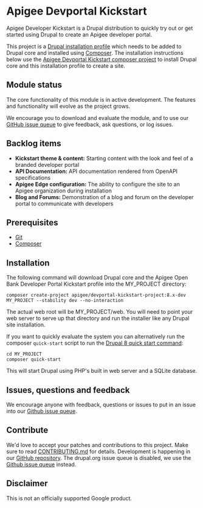 # Apigee Devportal Kickstart

Apigee Developer Kickstart is a Drupal distribution to quickly try out or get started using Drupal to create
an Apigee developer portal.

This project is a [Drupal installation profile](https://www.drupal.org/docs/8/distributions) which needs
to be added to Drupal core and installed using [Composer](https://getcomposer.org).  The installation instructions
below use the [Apigee Devportal Kickstart composer project](https://github.com/apigee/devportal-kickstart-project-composer)
to install Drupal core and this installation profile to create a site.

## Module status

The core functionality of this module is in active development. The features and functionality will evolve as the 
project grows.

We encourage you to download and evaluate the module, and to use our 
[GitHub issue queue](https://github.com/apigee/apigee-devportal-kickstart-drupal/issues) to give feedback, ask questions, 
or log issues.

## Backlog items
* **Kickstart theme & content:** Starting content with the look and feel of a branded developer portal
* **API Documentation:** API documentation rendered from OpenAPI specifications
* **Apigee Edge configuration:** The ability to configure the site to an Apigee organization during installation
* **Blog and Forums:** Demonstration of a blog and forum on the developer portal to communicate with developers

## Prerequisites

* [Git](https://git-scm.com)
* [Composer](https://getcomposer.org)

## Installation

The following command will download Drupal core and the Apigee Open Bank Developer Portal Kickstart  profile into the
MY_PROJECT directory:

```
composer create-project apigee/devportal-kickstart-project:8.x-dev MY_PROJECT --stability dev --no-interaction
```

The actual web root will be MY_PROJECT/web. You will need to point your web server to serve up that directory and
run the installer like any Drupal site installation.

If you want to quickly evaluate the system you can alternatively run the composer `quick-start` script to run
the [Drupal 8 quick start command](https://www.drupal.org/docs/8/install/drupal-8-quick-start-command):

```
cd MY_PROJECT
composer quick-start
```

This will start Drupal using PHP's built in web server and a SQLite database.

## Issues, questions and feedback
We encourage anyone with feedback, questions or issues to put in an issue into
our [Github issue queue](https://github.com/apigee/apigee-devportal-kickstart-drupal/issues).

## Contribute
We'd love to accept your patches and contributions to this project. Make sure to read [CONTRIBUTING.md](CONTRIBUTING.md) for details.
Development is happening in our [GitHub repository](https://github.com/apigee/apigee-devportal-kickstart-drupal). The drupal.org issue
queue is disabled, we use the [Github issue queue](https://github.com/apigee/apigee-devportal-kickstart-drupal/issues) instead.

## Disclaimer

This is not an officially supported Google product.
